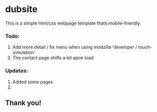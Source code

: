 # dubsite
This is a simple html/css webpage template thats mobile-friendly.
### Todo:
1. Add more detail / fix menu when using modzilla 'developer / touch-simulation'
2. The contact page shifts a bit apon load
### Updates:
1. Added some pages 
2. 
## Thank you!


